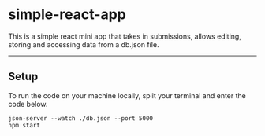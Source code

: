 # simple-react-app
This is a simple react mini app that takes in submissions, allows editing, storing and accessing data from a db.json file.

---

## Setup
To run the code on your machine locally, split your terminal and enter the code below.

```
json-server --watch ./db.json --port 5000
npm start